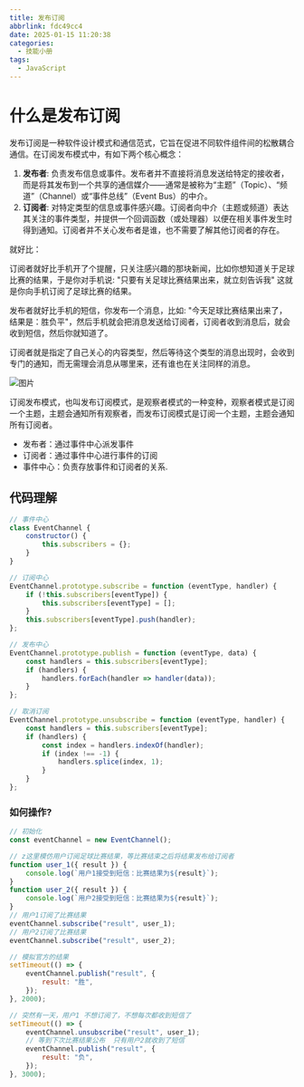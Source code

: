 ```yaml
---
title: 发布订阅
abbrlink: fdc49cc4
date: 2025-01-15 11:20:38
categories:
  - 技能小册
tags:
  - JavaScript
---
```


# 什么是发布订阅

发布订阅是一种软件设计模式和通信范式，它旨在促进不同软件组件间的松散耦合通信。在订阅发布模式中，有如下两个核心概念：

1. **发布者**: 负责发布信息或事件。发布者并不直接将消息发送给特定的接收者，而是将其发布到一个共享的通信媒介——通常是被称为“主题”（Topic）、“频道”（Channel）或“事件总线”（Event Bus）的中介。
2. **订阅者**: 对特定类型的信息或事件感兴趣。订阅者向中介（主题或频道）表达其关注的事件类型，并提供一个回调函数（或处理器）以便在相关事件发生时得到通知。订阅者并不关心发布者是谁，也不需要了解其他订阅者的存在。

就好比：

订阅者就好比手机开了个提醒，只关注感兴趣的那块新闻，比如你想知道关于足球比赛的结果，于是你对手机说: "只要有关足球比赛结果出来，就立刻告诉我" 这就是你向手机订阅了足球比赛的结果。

发布者就好比手机的短信，你发布一个消息，比如: "今天足球比赛结果出来了，结果是：胜负平"，然后手机就会把消息发送给订阅者，订阅者收到消息后，就会收到短信，然后你就知道了。

订阅者就是指定了自己关心的内容类型，然后等待这个类型的消息出现时，会收到专门的通知，而无需理会消息从哪里来，还有谁也在关注同样的消息。

![图片](https://wangxiaoze-view.github.io/picx-images-hosting/images/d_20240426094751.png)

订阅发布模式，也叫发布订阅模式，是观察者模式的一种变种，观察者模式是订阅一个主题，主题会通知所有观察者，而发布订阅模式是订阅一个主题，主题会通知所有订阅者。

- 发布者：通过事件中心派发事件
- 订阅者：通过事件中心进行事件的订阅
- 事件中心：负责存放事件和订阅者的关系.

## 代码理解

```js
// 事件中心
class EventChannel {
	constructor() {
		this.subscribers = {};
	}
}

// 订阅中心
EventChannel.prototype.subscribe = function (eventType, handler) {
	if (!this.subscribers[eventType]) {
		this.subscribers[eventType] = [];
	}
	this.subscribers[eventType].push(handler);
};

// 发布中心
EventChannel.prototype.publish = function (eventType, data) {
	const handlers = this.subscribers[eventType];
	if (handlers) {
		handlers.forEach(handler => handler(data));
	}
};

// 取消订阅
EventChannel.prototype.unsubscribe = function (eventType, handler) {
	const handlers = this.subscribers[eventType];
	if (handlers) {
		const index = handlers.indexOf(handler);
		if (index !== -1) {
			handlers.splice(index, 1);
		}
	}
};
```

### 如何操作?

```js
// 初始化
const eventChannel = new EventChannel();

// z这里模仿用户订阅足球比赛结果，等比赛结束之后将结果发布给订阅者
function user_1({ result }) {
	console.log(`用户1接受到短信：比赛结果为${result}`);
}
function user_2({ result }) {
	console.log(`用户2接受到短信：比赛结果为${result}`);
}
// 用户1订阅了比赛结果
eventChannel.subscribe("result", user_1);
// 用户2订阅了比赛结果
eventChannel.subscribe("result", user_2);

// 模拟官方的结果
setTimeout(() => {
	eventChannel.publish("result", {
		result: "胜",
	});
}, 2000);

// 突然有一天，用户1 不想订阅了，不想每次都收到短信了
setTimeout(() => {
	eventChannel.unsubscribe("result", user_1);
	// 等到下次比赛结果公布  只有用户2就收到了短信
	eventChannel.publish("result", {
		result: "负",
	});
}, 3000);
```

